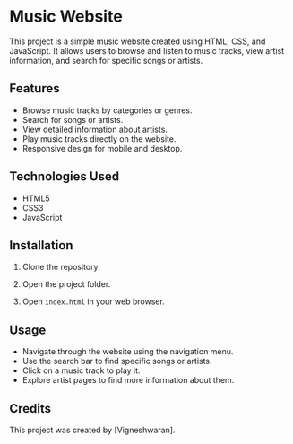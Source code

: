 # Music Website

This project is a simple music website created using HTML, CSS, and JavaScript. It allows users to browse and listen to music tracks, view artist information, and search for specific songs or artists.

## Features

- Browse music tracks by categories or genres.
- Search for songs or artists.
- View detailed information about artists.
- Play music tracks directly on the website.
- Responsive design for mobile and desktop.

## Technologies Used

- HTML5
- CSS3
- JavaScript

## Installation

1. Clone the repository:


2. Open the project folder.

3. Open `index.html` in your web browser.

## Usage

- Navigate through the website using the navigation menu.
- Use the search bar to find specific songs or artists.
- Click on a music track to play it.
- Explore artist pages to find more information about them.

## Credits

This project was created by [Vigneshwaran].

